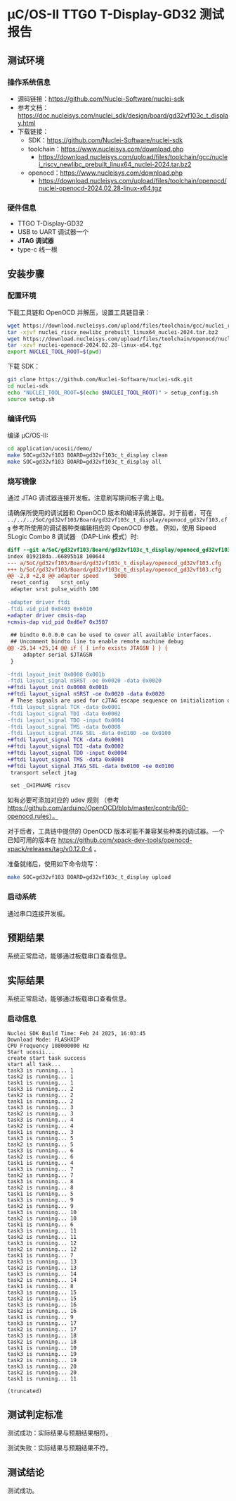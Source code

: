 # μC/OS-II TTGO T-Display-GD32 测试报告

## 测试环境

### 操作系统信息

- 源码链接：https://github.com/Nuclei-Software/nuclei-sdk
- 参考文档：https://doc.nucleisys.com/nuclei_sdk/design/board/gd32vf103c_t_display.html
- 下载链接：
    - SDK：https://github.com/Nuclei-Software/nuclei-sdk
    - toolchain：https://www.nucleisys.com/download.php
        - https://download.nucleisys.com/upload/files/toolchain/gcc/nuclei_riscv_newlibc_prebuilt_linux64_nuclei-2024.tar.bz2
    - openocd：https://www.nucleisys.com/download.php
        - https://download.nucleisys.com/upload/files/toolchain/openocd/nuclei-openocd-2024.02.28-linux-x64.tgz

### 硬件信息

- TTGO T-Display-GD32
- USB to UART 调试器一个
- **JTAG 调试器**
- type-c 线一根

## 安装步骤

### 配置环境

下载工具链和 OpenOCD 并解压，设置工具链目录：
```bash
wget https://download.nucleisys.com/upload/files/toolchain/gcc/nuclei_riscv_newlibc_prebuilt_linux64_nuclei-2024.tar.bz2
tar -xjvf nuclei_riscv_newlibc_prebuilt_linux64_nuclei-2024.tar.bz2
wget https://download.nucleisys.com/upload/files/toolchain/openocd/nuclei-openocd-2024.02.28-linux-x64.tgz
tar -xzvf nuclei-openocd-2024.02.28-linux-x64.tgz
export NUCLEI_TOOL_ROOT=$(pwd)
```

下载 SDK：
```bash
git clone https://github.com/Nuclei-Software/nuclei-sdk.git
cd nuclei-sdk
echo "NUCLEI_TOOL_ROOT=$(echo $NUCLEI_TOOL_ROOT)" > setup_config.sh
source setup.sh
```

### 编译代码

编译 μC/OS-II:
```bash
cd application/ucosii/demo/
make SOC=gd32vf103 BOARD=gd32vf103c_t_display clean
make SOC=gd32vf103 BOARD=gd32vf103c_t_display all
```

### 烧写镜像

通过 JTAG 调试器连接开发板。注意刷写期间板子需上电。

请确保所使用的调试器和 OpenOCD 版本和编译系统兼容。对于前者，可在 `../../../SoC/gd32vf103/Board/gd32vf103c_t_display/openocd_gd32vf103.cfg` 参考所使用的调试器种类编辑相应的 OpenOCD 参数。
例如，使用 Sipeed SLogic Combo 8 调试器 （DAP-Link 模式）时:
```diff
diff --git a/SoC/gd32vf103/Board/gd32vf103c_t_display/openocd_gd32vf103.cfg b/SoC/gd32vf103/Board/gd32vf103c_t_display/openocd_gd32vf103.cfg
index 019218da..66895b18 100644
--- a/SoC/gd32vf103/Board/gd32vf103c_t_display/openocd_gd32vf103.cfg
+++ b/SoC/gd32vf103/Board/gd32vf103c_t_display/openocd_gd32vf103.cfg
@@ -2,8 +2,8 @@ adapter speed     5000
 reset_config    srst_only
 adapter srst pulse_width 100
 
-adapter driver ftdi
-ftdi vid_pid 0x0403 0x6010
+adapter driver cmsis-dap
+cmsis-dap vid_pid 0xd6e7 0x3507
 
 ## bindto 0.0.0.0 can be used to cover all available interfaces.
 ## Uncomment bindto line to enable remote machine debug
@@ -25,14 +25,14 @@ if { [ info exists JTAGSN ] } {
     adapter serial $JTAGSN
 }
 
-ftdi layout_init 0x0008 0x001b
-ftdi layout_signal nSRST -oe 0x0020 -data 0x0020
+#ftdi layout_init 0x0008 0x001b
+#ftdi layout_signal nSRST -oe 0x0020 -data 0x0020
 # These signals are used for cJTAG escape sequence on initialization only
-ftdi layout_signal TCK -data 0x0001
-ftdi layout_signal TDI -data 0x0002
-ftdi layout_signal TDO -input 0x0004
-ftdi layout_signal TMS -data 0x0008
-ftdi layout_signal JTAG_SEL -data 0x0100 -oe 0x0100
+#ftdi layout_signal TCK -data 0x0001
+#ftdi layout_signal TDI -data 0x0002
+#ftdi layout_signal TDO -input 0x0004
+#ftdi layout_signal TMS -data 0x0008
+#ftdi layout_signal JTAG_SEL -data 0x0100 -oe 0x0100
 transport select jtag
 
 set _CHIPNAME riscv
```
如有必要可添加对应的 udev 规则 （参考 https://github.com/arduino/OpenOCD/blob/master/contrib/60-openocd.rules）。

对于后者，工具链中提供的 OpenOCD 版本可能不兼容某些种类的调试器。一个已知可用的版本在 https://github.com/xpack-dev-tools/openocd-xpack/releases/tag/v0.12.0-4 。

准备就绪后，使用如下命令烧写：

```bash
make SOC=gd32vf103 BOARD=gd32vf103c_t_display upload
```

### 启动系统

通过串口连接开发板。

## 预期结果

系统正常启动，能够通过板载串口查看信息。

## 实际结果

系统正常启动，能够通过板载串口查看信息。

### 启动信息

```log
Nuclei SDK Build Time: Feb 24 2025, 16:03:45
Download Mode: FLASHXIP
CPU Frequency 108000000 Hz
Start ucosii...
create start task success
start all task...
task3 is running... 1
task2 is running... 1
task1 is running... 1
task3 is running... 2
task2 is running... 2
task1 is running... 2
task3 is running... 3
task2 is running... 3
task3 is running... 4
task2 is running... 4
task1 is running... 3
task3 is running... 5
task2 is running... 5
task3 is running... 6
task2 is running... 6
task1 is running... 4
task3 is running... 7
task2 is running... 7
task3 is running... 8
task2 is running... 8
task1 is running... 5
task3 is running... 9
task2 is running... 9
task3 is running... 10
task2 is running... 10
task1 is running... 6
task3 is running... 11
task2 is running... 11
task3 is running... 12
task2 is running... 12
task1 is running... 7
task3 is running... 13
task2 is running... 13
task3 is running... 14
task2 is running... 14
task1 is running... 8
task3 is running... 15
task2 is running... 15
task3 is running... 16
task2 is running... 16
task1 is running... 9
task3 is running... 17
task2 is running... 17
task3 is running... 18
task2 is running... 18
task1 is running... 10
task3 is running... 19
task2 is running... 19
task3 is running... 20
task2 is running... 20
task1 is running... 11

(truncated)
```

## 测试判定标准

测试成功：实际结果与预期结果相符。

测试失败：实际结果与预期结果不符。

## 测试结论

测试成功。
